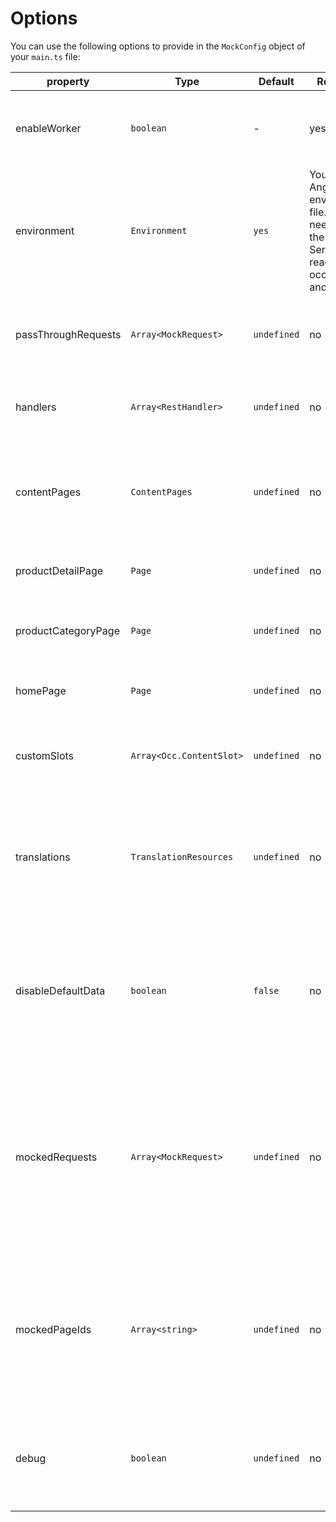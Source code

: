 # Options

You can use the following options to provide in the `MockConfig` object of your `main.ts` file:

| property            | Type                     | Default     | Required                                                                                                 | Description                                                                                                                                                                                                                                                                                    |
| ------------------- | ------------------------ | ----------- | -------------------------------------------------------------------------------------------------------- | ---------------------------------------------------------------------------------------------------------------------------------------------------------------------------------------------------------------------------------------------------------------------------------------------- |
| enableWorker        | `boolean`                | -           | yes                                                                                                      | General Boolean to enable / disable the Mock Server. Can be connected to a property within the `environment`                                                                                                                                                                                   |
| environment         | `Environment`            | `yes`       | Your Angular environment file. This is needed so the mock Server can read the occ `baseUrl` and `prefix` |
| passThroughRequests | `Array<MockRequest>`     | `undefined` | no                                                                                                       | Allows to define an array of `MockRequest` objects, which should be ignored and passed through by the mock server                                                                                                                                                                              |
| handlers            | `Array<RestHandler>`     | `undefined` | no                                                                                                       | Allows to define an array of mws [request handler](https://mswjs.io/docs/api/rest) for default or custom OCC Endpoints                                                                                                                                                                         |
| contentPages        | `ContentPages`           | `undefined` | no                                                                                                       | Allows to define an Object containing Spartacus `Page` objects. The keys of the object properties correspondent to the page label in the browser                                                                                                                                               |
| productDetailPage   | `Page`                   | `undefined` | no                                                                                                       | Allows to define an Spartacus `Page` object to be used as Product Page                                                                                                                                                                                                                         |
| productCategoryPage | `Page`                   | `undefined` | no                                                                                                       | Allows to define an Spartacus `Page` object to be used as Product Category Page                                                                                                                                                                                                                |
| homePage            | `Page`                   | `undefined` | no                                                                                                       | Allows to define an Spartacus `Page` object to be used as Home Page                                                                                                                                                                                                                            |
| customSlots         | `Array<Occ.ContentSlot>` | `undefined` | no                                                                                                       | Allows to define an Array of Spartacus `Occ.ContentSlot` Objects to be used for the global Header / Footer slots.                                                                                                                                                                              |
| translations        | `TranslationResources`   | `undefined` | no                                                                                                       | Allows to provide an `TranslationResources` Object containing translation overrides for the Spartacus default translations, custom chunks for the translations or even whole custom languages.                                                                                                 |
| disableDefaultData  | `boolean`                | `false`     | no                                                                                                       | Allows to run the mock server in a Whitelist Mode without using any default mock data. This is useful for existing Projects, where only specific Elements (Pages / Slots / Components) should be mocked.                                                                                       |
| mockedRequests      | `Array<MockRequest>`     | `undefined` | no                                                                                                       | Allows to provide an array of `MockRequest` objects which should be responded by the mock server. This is useful in combination with `disableDefaultData`, where you only want to mock specific Pages. You will only see MSW Warnings for missing Handlers for URL's provided in this Property |
| mockedPageIds       | `Array<string>`          | `undefined` | no                                                                                                       | Allows to provide an array of pageId (page label) strings which should be responded by the mock server. This is useful in combination with `disableDefaultData`, where you only want to mock e.g. specific pages                                                                               |
| debug               | `boolean`                | `undefined` | no                                                                                                       | Allows to get some more debugging information in the browser console. Currently, the only additional information is the list of active Request handlers.                                                                                                                                       |
